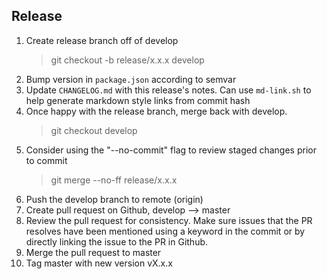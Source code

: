 ## Release

1. Create release branch off of develop
   > git checkout -b release/x.x.x develop
2. Bump version in `package.json` according to semvar
3. Update `CHANGELOG.md` with this release's notes. Can use `md-link.sh` to help generate markdown style links from commit hash
4. Once happy with the release branch, merge back with develop.
   > git checkout develop
5. Consider using the "--no-commit" flag to review staged changes prior to commit
   > git merge --no-ff release/x.x.x
6. Push the develop branch to remote (origin)
7. Create pull request on Github, develop --> master
8. Review the pull request for consistency. Make sure issues that the PR resolves have been mentioned using a keyword in the commit or by directly linking the issue to the PR in Github.
9. Merge the pull request to master
10. Tag master with new version vX.x.x

